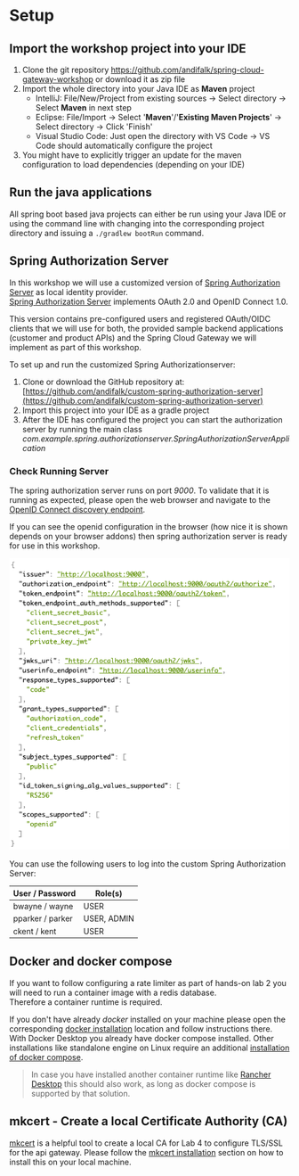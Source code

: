 # Setup

## Import the workshop project into your IDE

1. Clone the git repository https://github.com/andifalk/spring-cloud-gateway-workshop or download it as zip file
2. Import the whole directory into your Java IDE as __Maven__ project
    * IntelliJ: File/New/Project from existing sources -> Select directory -> Select __Maven__ in next step
    * Eclipse: File/Import -> Select '__Maven__'/'__Existing Maven Projects__' -> Select directory -> Click 'Finish'
    * Visual Studio Code: Just open the directory with VS Code -> VS Code should automatically configure the project
3. You might have to explicitly trigger an update for the maven configuration to load dependencies (depending on your IDE)

## Run the java applications

All spring boot based java projects can either be run using your Java IDE or using the command line
with changing into the corresponding project directory and issuing a `./gradlew bootRun` command.

## Spring Authorization Server

In this workshop we will use a customized version of [Spring Authorization Server](https://github.com/spring-projects/spring-authorization-server) as local identity provider.  
[Spring Authorization Server](https://github.com/spring-projects/spring-authorization-server) implements OAuth 2.0 and OpenID Connect 1.0.

This version contains pre-configured users and registered OAuth/OIDC clients that we will use for both, the provided sample backend applications (customer and product APIs) and the Spring Cloud Gateway we will implement as part of this workshop.

To set up and run the customized Spring Authorizationserver:

1. Clone or download the GitHub repository at: [https://github.com/andifalk/custom-spring-authorization-server](https://github.com/andifalk/custom-spring-authorization-server)
2. Import this project into your IDE as a gradle project
3. After the IDE has configured the project you can start the authorization server by running the main class _com.example.spring.authorizationserver.SpringAuthorizationServerApplication_

### Check Running Server

The spring authorization server runs on port _9000_. To validate that it is running as expected, please open the web browser and navigate to the [OpenID Connect discovery endpoint](http://localhost:9000/.well-known/openid-configuration).

If you can see the openid configuration in the browser (how nice it is shown depends on your browser addons) then spring authorization server is ready for use in this workshop.

![Openid Configuration](images/openid_config.png)

You can use the following users to log into the custom Spring Authorization Server:

| User / Password   | Role(s)     |
|-------------------|-------------|
| bwayne / wayne    | USER        |
| pparker / parker  | USER, ADMIN |
| ckent / kent      | USER        |

## Docker and docker compose

If you want to follow configuring a rate limiter as part of hands-on lab 2 you will need to run a container image with a redis database.  
Therefore a container runtime is required.  

If you don't have already _docker_ installed on your machine please open the corresponding [docker installation](https://docs.docker.com/get-docker/) location and follow instructions there.  
With Docker Desktop you already have docker compose installed.  Other installations like standalone engine on Linux require an additional [installation of docker compose](https://docs.docker.com/get-started/08_using_compose/).

> In case you have installed another container runtime like [Rancher Desktop](https://rancherdesktop.io/) this should also work, as long as docker compose is supported by that solution.

## mkcert - Create a local Certificate Authority (CA)

[mkcert](https://github.com/FiloSottile/mkcert) is a helpful tool to create a local CA for Lab 4 to configure TLS/SSL for the api gateway.
Please follow the [mkcert installation](https://github.com/FiloSottile/mkcert#installation) section on how to install this on your local machine.
